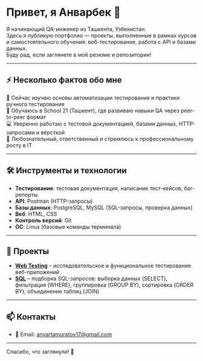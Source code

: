 # Привет, я Анварбек 👋

Я начинающий QA-инженер из Ташкента, Узбекистан.  
Здесь я публикую портфолио — проекты, выполненные в рамках курсов и самостоятельного обучения: веб-тестирование, работа с API и базами данных.  
Буду рад, если заглянете в моё резюме и репозитории!

---

## ⚡ Несколько фактов обо мне

🧪 Сейчас изучаю основы автоматизации тестирования и практики ручного тестирования  
💼 Обучаюсь в School 21 (Ташкент), где развиваю навыки QA через peer-to-peer формат  
💻 Уверенно работаю с тестовой документацией, базами данных, HTTP-запросами и вёрсткой  
🧠 Любознательный, ответственный и стремлюсь к профессиональному росту в IT  

---

## 🛠 Инструменты и технологии

- **Тестирование**: тестовая документация, написание тест-кейсов, баг-репорты  
- **API**: Postman (HTTP-запросы)  
- **Базы данных**: PostgreSQL, MySQL (SQL-запросы, проверка данных)  
- **Веб**: HTML, CSS  
- **Контроль версий**: Git  
- **ОС**: Linux (базовые команды терминала)

---

## 📂 Проекты

- [**Web Testing**](https://github.com/atamuratovdot/web-testing) – исследовательское и функциональное тестирование веб-приложений  
- [**SQL**](https://github.com/atamuratovdot/sql) – подборка SQL-запросов: выборка данных (SELECT), фильтрация (WHERE), группировка (GROUP BY), сортировка (ORDER BY), объединение таблиц (JOIN)

---

## 📫 Контакты

- 📧 Email: [anvartamuratov17@gmail.com](mailto:anvartamuratov17@gmail.com)  

---

Спасибо, что заглянули! 🙌
